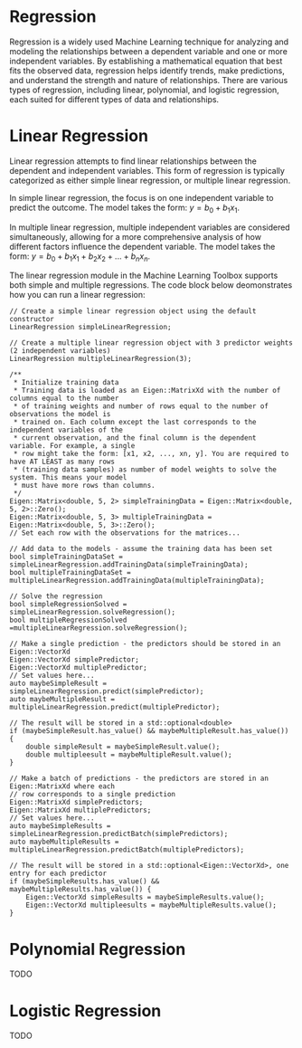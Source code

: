 # Regression

Regression is a widely used Machine Learning technique for analyzing and modeling the relationships between a dependent variable and one or more independent variables. By establishing a mathematical equation that best fits the observed data, regression helps identify trends, make predictions, and understand the strength and nature of relationships. There are various types of regression, including linear, polynomial, and logistic regression, each suited for different types of data and relationships.

# Linear Regression

Linear regression attempts to find linear relationships between the dependent and independent variables. This form of regression is typically categorized as either simple linear regression, or multiple linear regression.

In simple linear regression, the focus is on one independent variable to predict the outcome. The model takes the form: $y = b_{0} + b_{1}x_{1}$.

In multiple linear regression, multiple independent variables are considered simultaneously, allowing for a more comprehensive analysis of how different factors influence the dependent variable. The model takes the form: $y = b_{0} + b_{1}x_{1} + b_{2}x_{2} + ... + b_{n}x_{n}$.

The linear regression module in the Machine Learning Toolbox supports both simple and multiple regressions. The code block below deomonstrates how you can run a linear regression:

```
// Create a simple linear regression object using the default constructor
LinearRegression simpleLinearRegression;

// Create a multiple linear regression object with 3 predictor weights (2 independent variables)
LinearRegression multipleLinearRegression(3);

/**
 * Initialize training data
 * Training data is loaded as an Eigen::MatrixXd with the number of columns equal to the number
 * of training weights and number of rows equal to the number of observations the model is
 * trained on. Each column except the last corresponds to the independent variables of the
 * current observation, and the final column is the dependent variable. For example, a single
 * row might take the form: [x1, x2, ..., xn, y]. You are required to have AT LEAST as many rows
 * (training data samples) as number of model weights to solve the system. This means your model
 * must have more rows than columns.
 */
Eigen::Matrix<double, 5, 2> simpleTrainingData = Eigen::Matrix<double, 5, 2>::Zero();
Eigen::Matrix<double, 5, 3> multipleTrainingData = Eigen::Matrix<double, 5, 3>::Zero();
// Set each row with the observations for the matrices...

// Add data to the models - assume the training data has been set
bool simpleTrainingDataSet = simpleLinearRegression.addTrainingData(simpleTrainingData);
bool multipleTrainingDataSet = multipleLinearRegression.addTrainingData(multipleTrainingData);

// Solve the regression
bool simpleRegressionSolved = simpleLinearRegression.solveRegression();
bool multipleRegressionSolved =multipleLinearRegression.solveRegression();

// Make a single prediction - the predictors should be stored in an Eigen::VectorXd
Eigen::VectorXd simplePredictor;
Eigen::VectorXd multiplePredictor;
// Set values here...
auto maybeSimpleResult = simpleLinearRegression.predict(simplePredictor);
auto maybeMultipleResult = multipleLinearRegression.predict(multiplePredictor);

// The result will be stored in a std::optional<double>
if (maybeSimpleResult.has_value() && maybeMultipleResult.has_value()) {
    double simpleResult = maybeSimpleResult.value();
    double multipleesult = maybeMultipleResult.value();
}

// Make a batch of predictions - the predictors are stored in an Eigen::MatrixXd where each
// row corresponds to a single prediction
Eigen::MatrixXd simplePredictors;
Eigen::MatrixXd multiplePredictors;
// Set values here...
auto maybeSimpleResults = simpleLinearRegression.predictBatch(simplePredictors);
auto maybeMultipleResults = multipleLinearRegression.predictBatch(multiplePredictors);

// The result will be stored in a std::optional<Eigen::VectorXd>, one entry for each predictor
if (maybeSimpleResults.has_value() && maybeMultipleResults.has_value()) {
    Eigen::VectorXd simpleResults = maybeSimpleResults.value();
    Eigen::VectorXd multipleesults = maybeMultipleResults.value();
}
```

# Polynomial Regression

TODO

# Logistic Regression

TODO
